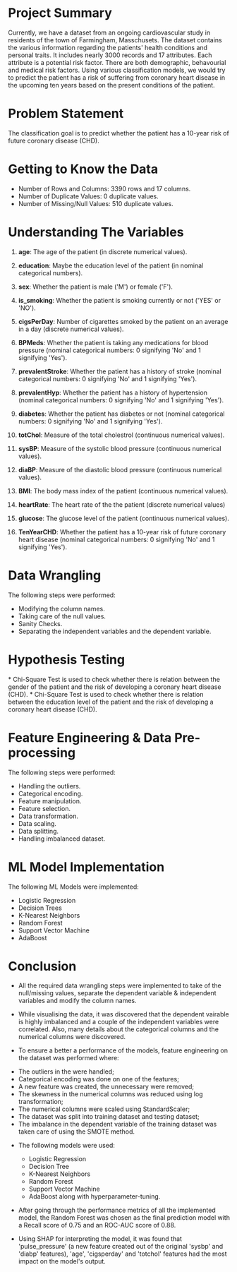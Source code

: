 <h1> Project Summary </h1>

Currently, we have a dataset from an ongoing cardiovascular study in residents of the town of Farmingham, Masschusets. The dataset contains the various information regarding the patients' health conditions and personal traits. It includes nearly 3000 records and 17 attributes. Each attribute is a potential risk factor. There are both demographic, behavourial and medical risk factors. Using various classification models, we would try to predict the patient has a risk of suffering from coronary heart disease in the upcoming ten years based on the present conditions of the patient.


<h1> Problem Statement </h1>

The classification goal is to predict whether the patient has a 10-year risk of future coronary disease (CHD).


<h1> Getting to Know the Data </h1>

* Number of Rows and Columns: 3390 rows and 17 columns.
* Number of Duplicate Values: 0 duplicate values.
* Number of Missing/Null Values: 510 duplicate values.


<h1> Understanding The Variables </h1>

 1. **age**: The age of the patient (in discrete numerical values).

 2. **education**: Maybe the education level of the patient (in nominal categorical numbers).
         
 3. **sex**: Whether the patient is male ('M') or female ('F').

 4. **is_smoking**: Whether the patient is smoking currently or not ('YES' or 'NO').

 5. **cigsPerDay**: Number of cigarettes smoked by the patient on an average in a day (discrete numerical values).

 6. **BPMeds**: Whether the patient is taking any medications for blood pressure (nominal categorical numbers: 0 signifying 'No' and 1 signifying 'Yes').

 7. **prevalentStroke**: Whether the patient has a history of stroke (nominal categorical numbers: 0 signifying 'No' and 1 signifying 'Yes').

 8. **prevalentHyp**: Whether the patient has a history of hypertension (nominal categorical numbers: 0 signifying 'No' and 1 signifying 'Yes').

 9. **diabetes**: Whether the patient has diabetes or not (nominal categorical numbers: 0 signifying 'No' and 1 signifying 'Yes').

 10. **totChol**: Measure of the total cholestrol (continuous numerical values).

 11. **sysBP**: Measure of the systolic blood pressure (continuous numerical values).

 12. **diaBP**: Measure of the diastolic blood pressure (continuous numerical values).

 13. **BMI**: The body mass index of the patient (continuous numerical values).

 14. **heartRate**: The heart rate of the the patient (discrete numerical values)

 15. **glucose**: The glucose level of the patient (continuous numerical values).

 16.  **TenYearCHD**: Whether the patient has a 10-year risk of future coronary heart disease (nominal categorical numbers: 0 signifying 'No' and 1 signifying 'Yes').


<h1> Data Wrangling </h1>

The following steps were performed:

* Modifying the column names.
* Taking care of the null values.
* Sanity Checks.
* Separating the independent variables and the dependent variable.

<h1> Hypothesis Testing </h1>
* Chi-Square Test is used to check whether there is relation between the gender of the patient and the risk of developing a coronary heart disease (CHD).
* Chi-Square Test is used to check whether there is relation between the education level of the patient and the risk of developing a coronary heart disease (CHD).

<h1> Feature Engineering & Data Pre-processing </h1>

The following steps were performed:

* Handling the outliers.
* Categorical encoding.
* Feature manipulation.
* Feature selection.
* Data transformation.
* Data scaling.
* Data splitting.
* Handling imbalanced dataset.


<h1> ML Model Implementation </h1>

The following ML Models were implemented:

* Logistic Regression
* Decision Trees
* K-Nearest Neighbors
* Random Forest
* Support Vector Machine
* AdaBoost


<h1> Conclusion </h1>

* All the required data wrangling steps were implemented to take of the null/missing values, separate the dependent variable & independent variables and modify the column names.

* While visualising the data, it was discovered that the dependent vairable is highly imbalanced and a couple of the independent variables were correlated. Also, many details about the categorical columns and the numerical columns were discovered.

* To ensure a better a performance of the models, feature engineering on the dataset was performed where:
 - The outliers in the were handled;
 - Categorical encoding was done on one of the features;
 - A new feature was created, the unnecessary were removed;
 - The skewness in the numerical columns was reduced using log transformation;
 - The numerical columns were scaled using StandardScaler;
 - The dataset was split into training dataset and testing dataset;
 - The imbalance in the dependent variable of the training dataset was taken care of using the SMOTE method.

* The following models were used:
  - Logistic Regression
  - Decision Tree
  - K-Nearest Neighbors
  - Random Forest
  - Support Vector Machine
  - AdaBoost
  along with hyperparameter-tuning.

* After going through the performance metrics of all the implemented model, the Random Forest was chosen as the final prediction model with a Recall score of 0.75 and an ROC-AUC score of 0.88.

* Using SHAP for interpreting the model, it was found that 'pulse_pressure' (a new feature created out of the original 'sysbp' and 'diabp' features), 'age', 'cigsperday' and 'totchol' features had the most impact on the model's output.






